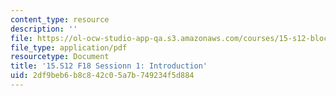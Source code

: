 ```yaml
---
content_type: resource
description: ''
file: https://ol-ocw-studio-app-qa.s3.amazonaws.com/courses/15-s12-blockchain-and-money-fall-2018/2df9beb6b8c842c05a7b749234f5d884_MIT15_S12F18_ses1.pdf
file_type: application/pdf
resourcetype: Document
title: '15.S12 F18 Sessionn 1: Introduction'
uid: 2df9beb6-b8c8-42c0-5a7b-749234f5d884
---
```

